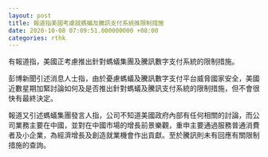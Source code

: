 ```yaml
---
layout: post
title: 報道指美國考慮就螞蟻及騰訊支付系統推限制措施
date: 2020-10-08 07:09:51.000000000 +08:00
categories: rthk
---
```


有報道指，美國正考慮推出針對螞蟻集團及騰訊數字支付系統的限制措施。

彭博新聞引述消息人士指，由於憂慮螞蟻及騰訊數字支付平台威脅國家安全，美國近數星期加緊討論如何及是否推出針對螞蟻及騰訊支付系統的限制措施，但不會很快有最終決定。

報道又引述螞蟻集團發言人指，公司不知道美國政府內部有任何相關的討論，而公司業務主要在中國，並對在中國市場的增長前景樂觀，重申主要通過服務普通消費者及小企業，為經濟增長及創造就業機會作出貢獻。至於騰訊則未有回應有關限制措施的查詢。
